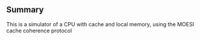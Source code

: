 ## Summary

This is a simulator of a CPU with cache and local memory, using the MOESI cache coherence protocol

